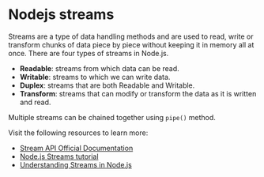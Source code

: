 # Nodejs streams

Streams are a type of data handling methods and are used to read, write or transform chunks of data piece by piece without keeping it in memory all at once. There are four types of streams in Node.js.

- **Readable**: streams from which data can be read.
- **Writable**: streams to which we can write data.
- **Duplex**: streams that are both Readable and Writable.
- **Transform**: streams that can modify or transform the data as it is written and read.

Multiple streams can be chained together using `pipe()` method.

Visit the following resources to learn more:

- [Stream API Official Documentation](https://nodejs.org/api/stream.html)
- [Node.js Streams tutorial](https://www.youtube.com/watch?v=GlybFFMXXmQ)
- [Understanding Streams in Node.js](https://nodesource.com/blog/understanding-streams-in-nodejs)
